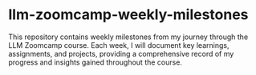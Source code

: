 # llm-zoomcamp-weekly-milestones
 This repository contains weekly milestones from my journey through the LLM Zoomcamp course. Each week, I will document key learnings, assignments, and projects, providing a comprehensive record of my progress and insights gained throughout the course.
